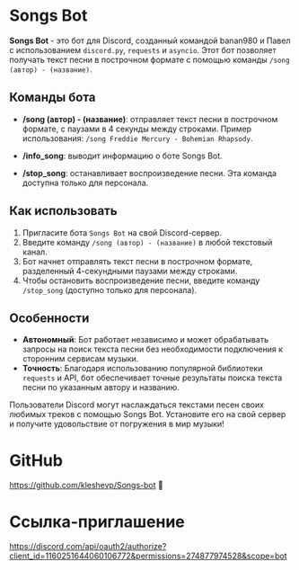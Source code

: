 # Songs Bot

**Songs Bot** - это бот для Discord, созданный командой banan980 и Павел с использованием `discord.py`, `requests` и `asyncio`. Этот бот позволяет получать текст песни в построчном формате с помощью команды `/song (автор) - (название)`.

## Команды бота

- **/song (автор) - (название)**: отправляет текст песни в построчном формате, с паузами в 4 секунды между строками. Пример использования: `/song Freddie Mercury - Bohemian Rhapsody`.

- **/info_song**: выводит информацию о боте Songs Bot.

- **/stop_song**: останавливает воспроизведение песни. Эта команда доступна только для персонала.

## Как использовать

1. Пригласите бота `Songs Bot` на свой Discord-сервер.
2. Введите команду `/song (автор) - (название)` в любой текстовый канал.
3. Бот начнет отправлять текст песни в построчном формате, разделенный 4-секундными паузами между строками.
4. Чтобы остановить воспроизведение песни, введите команду `/stop_song` (доступно только для персонала).

## Особенности

- **Автономный**: Бот работает независимо и может обрабатывать запросы на поиск текста песни без необходимости подключения к сторонним сервисам музыки.
- **Точность**: Благодаря использованию популярной библиотеки `requests` и API, бот обеспечивает точные результаты поиска текста песни по указанным автору и названию.

Пользователи Discord могут наслаждаться текстами песен своих любимых треков с помощью Songs Bot. Установите его на свой сервер и получите удовольствие от погружения в мир музыки!

# GitHub
https://github.com/kleshevp/Songs-bot 🤖
# Ссылка-приглашение
https://discord.com/api/oauth2/authorize?client_id=1160251644060106772&permissions=274877974528&scope=bot
